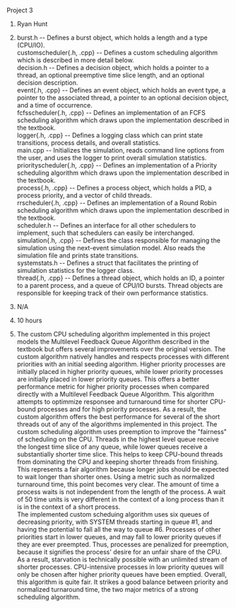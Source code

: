 Project 3  

1. Ryan Hunt  

2. 	burst.h 					-- Defines a burst object, which holds a length and a type (CPU/IO).  
	customscheduler{.h, .cpp} 	-- Defines a custom scheduling algorithm which is described in more detail below.  
	decision.h 					-- Defines a decision object, which holds a pointer to a thread, an optional preemptive time slice length, and an optional decision description.  
	event{.h, .cpp} 			-- Defines an event object, which holds an event type, a pointer to the associated thread, a pointer to an optional decision object, and a time of occurrence.  
	fcfsscheduler{.h, .cpp} 	-- Defines an implementation of an FCFS scheduling algorithm which draws upon the implementation described in the textbook.  
	logger{.h, .cpp} 			-- Defines a logging class which can print state transitions, process details, and overall statistics.  
	main.cpp 					-- Initializes the simulation, reads command line options from the user, and uses the logger to print overall simulation statistics.  
	priorityscheduler{.h, .cpp} -- Defines an implementation of a Priority scheduling algorithm which draws upon the implementation described in the textbook.  
	process{.h, .cpp} 			-- Defines a process object, which holds a PID, a process priority, and a vector of child threads.  
	rrscheduler{.h, .cpp} 		-- Defines an implementation of a Round Robin scheduling algorithm which draws upon the implementation described in the textbook.  
	scheduler.h 				-- Defines an interface for all other schedulers to implement, such that schedulers can easily be interchanged.  
	simulation{.h, .cpp} 		-- Defines the class responsible for managing the simulation using the next-event simulation model. Also reads the simulation file and prints state transitions.  
	systemstats.h 				-- Defines a struct that facilitates the printing of simulation statistics for the logger class.  
	thread{.h, .cpp} 			-- Defines a thread object, which holds an ID, a pointer to a parent process, and a queue of CPU/IO bursts. Thread objects are responsible for keeping track of their own performance statistics.  

3. N/A  

4. 10 hours  

5.	The custom CPU scheduling algorithm implemented in this project models the Multilevel Feedback Queue Algorithm described in the textbook but offers several improvements over the original version. The custom algorithm natively handles and respects processes with different priorities with an initial seeding algorithm. Higher priority processes are initially placed in higher priority queues, while lower priority processes are initially placed in lower priority queues. This offers a better performance metric for higher priority processes when compared directly with a Multilevel Feedback Queue Algorithm. This algorithm attempts to optimmize responsee and turnaround time for shorter CPU-bound processes and for high priority processes. As a result, the custom algorithm offers the best performance for several of the short threads out of any of the algorithms implemented in this project.
	The custom scheduling algorithm uses preemption to improve the "fairness" of scheduling on the CPU. Threads in the highest level queue receive the longest time slice of any queue, while lower queues receive a substantially shorter time slice. This helps to keep CPU-bound threads
from dominating the CPU and keeping shorter threads from finishing. This represents a fair algorithm because longer jobs should be expected to wait longer than shorter ones. Using a metric such as normalized turnaround time, this point becomes very clear. The amount of time a process waits is not independent from the length of the process. A wait of 50 time units is very different in the context of a long process than it is in the context of a short process.	
	The implemented custom scheduing algorithm uses six queues of decreasing priority, with SYSTEM threads starting in queue #1, and having the potential to fall all the way to queue #6. Processes of other priorities start in lower queues, and may fall to lower priority queues if 
they are ever preempted. Thus, processes are penalized for preemption, because it signifies the process' desire for an unfair share of the CPU. As a result, starvation is technically possible with an unlimited stream of shorter processes. CPU-intensive processes in low priority queues will only be chosen after higher priority queues have been emptied.
	Overall, this algorithm is quite fair. It strikes a good balance between priority and normalized turnaround time, the two major metrics of a strong scheduling algorithm.  